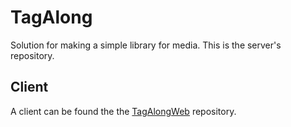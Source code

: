 TagAlong
========

Solution for making a simple library for media. This is the server's repository.

## Client

A client can be found the the [TagAlongWeb](https://github.com/SenpaiSilver/TagAlongWeb) repository.
